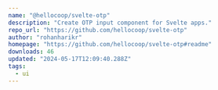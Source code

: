 ```yaml
---
name: "@hellocoop/svelte-otp"
description: "Create OTP input component for Svelte apps."
repo_url: "https://github.com/hellocoop/svelte-otp"
author: "rohanharikr"
homepage: "https://github.com/hellocoop/svelte-otp#readme"
downloads: 46
updated: "2024-05-17T12:09:40.288Z"
tags: 
  - ui
---
```

